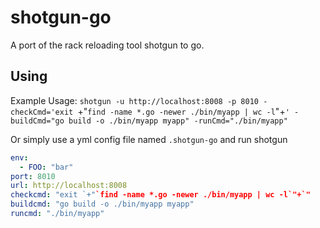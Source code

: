 shotgun-go
==========

A port of the rack reloading tool shotgun to go.

Using
------
Example Usage:
`shotgun -u http://localhost:8008 -p 8010 -checkCmd='exit `+"`find -name *.go -newer ./bin/myapp | wc -l`"+`' -buildCmd="go build -o ./bin/myapp myapp" -runCmd="./bin/myapp"`

Or simply use a yml config file named `.shotgun-go` and run shotgun
```yml
env:
  - FOO: "bar"
port: 8010
url: http://localhost:8008
checkcmd: "exit `+"`find -name *.go -newer ./bin/myapp | wc -l`"+`"
buildcmd: "go build -o ./bin/myapp myapp"
runcmd: "./bin/myapp"
```
